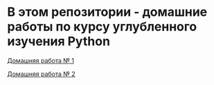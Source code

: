 # В этом репозитории - домашние работы по курсу углубленного изучения Python

[Домашняя работа № 1](https://github.com/MikhailAkulov/intoTheDepthsOfPython/tree/main/pythonHomeWork_1)

[Домашняя работа № 2](https://github.com/MikhailAkulov/intoTheDepthsOfPython/tree/main/pythonHomeWork_2)